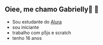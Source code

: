 ## Oiee, me chamo Gabrielly💖 👋

- Sou estudante do [Alura](https://www.alura.com)
- sou iniciante
- trabalho com p5js e scratch
- tenho 16 anos
  
